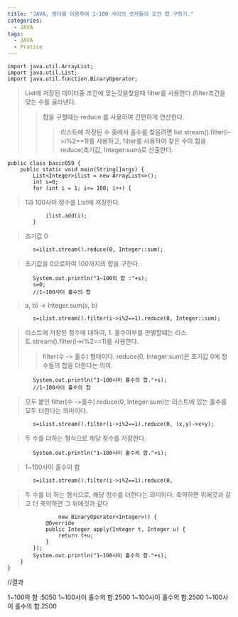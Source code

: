 ```yaml
---
title: "JAVA, 람다를 이용하여 1~100 사이의 숫자들의 조건 합 구하기."
categories:
  - JAVA
tags:
  - JAVA
  - Pratice
---
```


	import java.util.ArrayList;
	import java.util.List;
	import java.util.function.BinaryOperator;

>List에 저장된 데이터중 조건에 맞는것을찾을때 filter를 사용한다.(filter조건을 맞는 수를 골라낸다.
>>합을 구할때는 reduce 를 사용하여 간편하게 연산한다.
>>>리스트에 저장된 수 중에서 홀수를 찾을려면 list.stream().filter(i->i%2==1)를 사용하고, filter를 사용하여 찾은 수의 합을 reduce(초기값, Integer:sum)로 산출한다.

	public class basic059 {
		public static void main(String[]args) {
			List<Integer>ilist = new ArrayList<>();
			int s=0;
			for (int i = 1; i<= 100; i++) { 
>1과 100사이 정수를 List에 저장한다.

				ilist.add(i);
			}
>초기값 0

			s=ilist.stream().reduce(0, Integer::sum);
>초기값을 0으로하여 100까지의 합을 구한다.

			System.out.println("1~100의 합 :"+s);
			s=0;
			//1~100사이 홀수의 합						
>a, b) -> Integer.sum(a, b)

			s=ilist.stream().filter(i->i%2==1).reduce(0, Integer::sum);
>리스트에 저장된 정수에 대하여, 1. 홀수여부를 판별할떄는 리스트.stream().filter(i->i%2==1)를 사용한다.
>> filter(수 -> 홀수) 형태이다. reduce(0, Integer:sum)은 초기값 0에 정수들의 합을 더한다는 의미.

			System.out.println("1~100사이 홀수의 합."+s);					
			//1~100사이 홀수의 합										
>모두 붙인 filter(수 ->홀수).reduce(0, Integer:sum)는 리스트에 있는 홀수를 모두 더한다는 의미이다.

			s=ilist.stream().filter(i->i%2==1).reduce(0, (x,y)->x+y);
>두 수를 더하는 형식으로 해당 정수를 저장한다.

			System.out.println("1~100사이 홀수의 합."+s);
>1~100사이 홀수의 합

			s=ilist.stream().filter(i->i%2==1).reduce(0, 
>두 수를 더 하는 형식으로, 해당 정수를 더한다는 의미이다. 축약하면 위에것과 같고 더 축약하면 그 위에것과 같다

					new BinaryOperator<Integer>() {
				@Override
				public Integer apply(Integer t, Integer u) {
					return t+u;
				}
			});
			System.out.println("1~100사이 홀수의 합."+s);
		}
	}

//결과

1~100의 합 :5050
1~100사이 홀수의 합.2500
1~100사이 홀수의 합.2500
1~100사이 홀수의 합.2500
